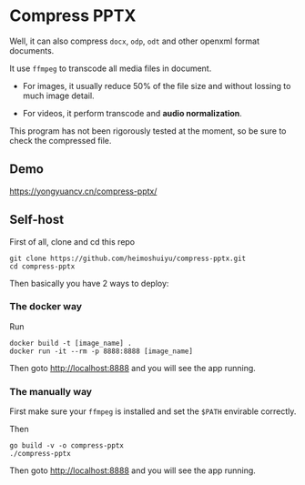 # Compress PPTX

Well, it can also compress `docx`, `odp`, `odt` and other openxml format documents.

It use `ffmpeg` to transcode all media files in document.

- For images, it usually reduce 50% of the file size and without lossing to much image detail.

- For videos, it perform transcode and **audio normalization**.

This program has not been rigorously tested at the moment, so be sure to check the compressed file.

## Demo

<https://yongyuancv.cn/compress-pptx/>

## Self-host

First of all, clone and cd this repo

```shell
git clone https://github.com/heimoshuiyu/compress-pptx.git
cd compress-pptx
```

Then basically you have 2 ways to deploy:

### The docker way

Run

```shell
docker build -t [image_name] .
docker run -it --rm -p 8888:8888 [image_name]
```

Then goto <http://localhost:8888> and you will see the app running.

### The manually way

First make sure your `ffmpeg` is installed and set the `$PATH` envirable correctly.

Then

```shell
go build -v -o compress-pptx
./compress-pptx
```

Then goto [http://localhost:8888](http://localhost:8888) and you will see the app running.
